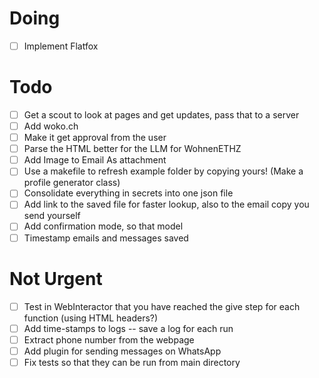 # Doing
- [ ] Implement Flatfox

# Todo
- [ ] Get a scout to look at pages and get updates, pass that to a server
- [ ] Add woko.ch 
- [ ] Make it get approval from the user
- [ ] Parse the HTML better for the LLM for WohnenETHZ
- [ ] Add Image to Email As attachment
- [ ] Use a makefile to refresh example folder by copying yours! (Make a profile generator class)
- [ ] Consolidate everything in secrets into one json file
- [ ] Add link to the saved file for faster lookup, also to the email copy you send yourself
- [ ] Add confirmation mode, so that model
- [ ] Timestamp emails and messages saved

# Not Urgent
- [ ] Test in WebInteractor that you have reached the give step for each function (using HTML headers?)
- [ ] Add time-stamps to logs -- save a log for each run
- [ ] Extract phone number from the webpage
- [ ] Add plugin for sending messages on WhatsApp
- [ ] Fix tests so that they can be run from main directory